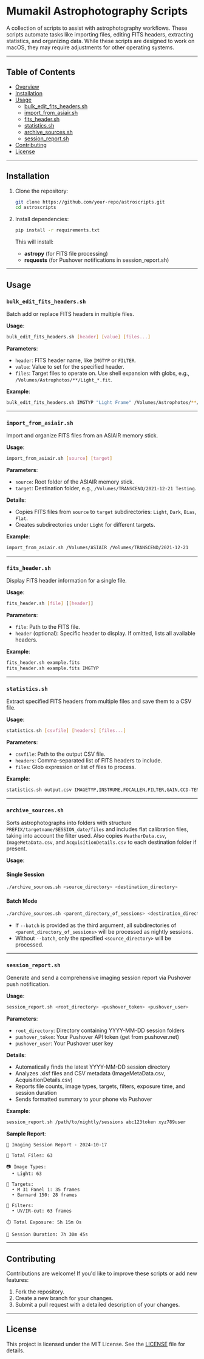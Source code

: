 # Mumakil Astrophotography Scripts

A collection of scripts to assist with astrophotography workflows. These scripts automate tasks like importing files, editing FITS headers, extracting statistics, and organizing data. While these scripts are designed to work on macOS, they may require adjustments for other operating systems.

---

## Table of Contents

- [Overview](#mumakil-astrophotography-scripts)
- [Installation](#installation)
- [Usage](#usage)
  - [bulk_edit_fits_headers.sh](#bulk_edit_fits_headerssh)
  - [import_from_asiair.sh](#import_from_asiairsh)
  - [fits_header.sh](#fits_headersh)
  - [statistics.sh](#statisticssh)
  - [archive_sources.sh](#archive_sourcessh)
  - [session_report.sh](#session_reportsh)
- [Contributing](#contributing)
- [License](#license)

---

## Installation

1. Clone the repository:

    ```bash
    git clone https://github.com/your-repo/astroscripts.git
    cd astroscripts
    ```

2. Install dependencies:

    ```bash
    pip install -r requirements.txt
    ```

    This will install:
    - **astropy** (for FITS file processing)
    - **requests** (for Pushover notifications in session_report.sh)

---

## Usage

### `bulk_edit_fits_headers.sh`

Batch add or replace FITS headers in multiple files.

**Usage**:

```bash
bulk_edit_fits_headers.sh [header] [value] [files...]
```

**Parameters**:

- `header`: FITS header name, like `IMGTYP` or `FILTER`.
- `value`: Value to set for the specified header.
- `files`: Target files to operate on. Use shell expansion with globs, e.g., `/Volumes/Astrophotos/**/Light_*.fit`.

**Example**:

```bash
bulk_edit_fits_headers.sh IMGTYP "Light Frame" /Volumes/Astrophotos/**/Light_*.fit
```

---

### `import_from_asiair.sh`

Import and organize FITS files from an ASIAIR memory stick.

**Usage**:

```bash
import_from_asiair.sh [source] [target]
```

**Parameters**:

- `source`: Root folder of the ASIAIR memory stick.
- `target`: Destination folder, e.g., `/Volumes/TRANSCEND/2021-12-21 Testing`.

**Details**:

- Copies FITS files from `source` to `target` subdirectories: `Light`, `Dark`, `Bias`, `Flat`.
- Creates subdirectories under `Light` for different targets.

**Example**:

```bash
import_from_asiair.sh /Volumes/ASIAIR /Volumes/TRANSCEND/2021-12-21
```

---

### `fits_header.sh`

Display FITS header information for a single file.

**Usage**:

```bash
fits_header.sh [file] [[header]]
```

**Parameters**:

- `file`: Path to the FITS file.
- `header` (optional): Specific header to display. If omitted, lists all available headers.

**Example**:

```bash
fits_header.sh example.fits
fits_header.sh example.fits IMGTYP
```

---

### `statistics.sh`

Extract specified FITS headers from multiple files and save them to a CSV file.

**Usage**:

```bash
statistics.sh [csvfile] [headers] [files...]
```

**Parameters**:

- `csvfile`: Path to the output CSV file.
- `headers`: Comma-separated list of FITS headers to include.
- `files`: Glob expression or list of files to process.

**Example**:

```bash
statistics.sh output.csv IMAGETYP,INSTRUME,FOCALLEN,FILTER,GAIN,CCD-TEMP,EXPOSURE,DATE-OBS /Volumes/Astrophotos/**/*.fit
```

---

### `archive_sources.sh`

Sorts astrophotographs into folders with structure `PREFIX/targetname/SESSION_date/files` and includes flat calibration files, taking into account the filter used. Also copies `WeatherData.csv`, `ImageMetaData.csv`, and `AcquisitionDetails.csv` to each destination folder if present.

**Usage**:

#### Single Session

```bash
./archive_sources.sh <source_directory> <destination_directory>
```

#### Batch Mode

```bash
./archive_sources.sh <parent_directory_of_sessions> <destination_directory> --batch
```

- If `--batch` is provided as the third argument, all subdirectories of `<parent_directory_of_sessions>` will be processed as nightly sessions.
- Without `--batch`, only the specified `<source_directory>` will be processed.

---

### `session_report.sh`

Generate and send a comprehensive imaging session report via Pushover push notification.

**Usage**:

```bash
session_report.sh <root_directory> <pushover_token> <pushover_user>
```

**Parameters**:

- `root_directory`: Directory containing YYYY-MM-DD session folders
- `pushover_token`: Your Pushover API token (get from pushover.net)
- `pushover_user`: Your Pushover user key

**Details**:

- Automatically finds the latest YYYY-MM-DD session directory
- Analyzes .xisf files and CSV metadata (ImageMetaData.csv, AcquisitionDetails.csv)
- Reports file counts, image types, targets, filters, exposure time, and session duration
- Sends formatted summary to your phone via Pushover

**Example**:

```bash
session_report.sh /path/to/nightly/sessions abc123token xyz789user
```

**Sample Report**:
```
🌟 Imaging Session Report - 2024-10-17

📁 Total Files: 63

📷 Image Types:
  • Light: 63

🎯 Targets:
  • M 31 Panel 1: 35 frames
  • Barnard 150: 28 frames

🔴 Filters:
  • UV/IR-cut: 63 frames

⏱️ Total Exposure: 5h 15m 0s

📅 Session Duration: 7h 30m 45s
```

---

## Contributing

Contributions are welcome! If you'd like to improve these scripts or add new features:

1. Fork the repository.
2. Create a new branch for your changes.
3. Submit a pull request with a detailed description of your changes.

---

## License

This project is licensed under the MIT License. See the [LICENSE](LICENSE) file for details.
